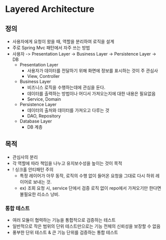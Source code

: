 # Layered Architecture

## 정의
- 사용자에게 요청이 왔을 때, 역할을 분리하여 로직을 설계
- 주로 Spring Mvc 패턴에서 자주 쓰는 방법
- 사용자 -> Presentation Layer -> Business Layer -> Persistence Layer -> DB
    - Presentation Layer
      - 사용자가 데이터를 전달하기 위해 화면에 정보를 표시하는 것이 주 관심사
      - View, Controller
    - Business Layer
      - 비즈니스 로직을 수행하는데에 관심을 둔다.
      - 데이터를 출력하는 방법이나 어디서 가져오는지에 대한 내용은 필요없음
      - Service, Domain
    - Persistence Layer
      - 데이터의 출처와 데이터를 가져오고 다루는 것
      - DAO, Repository
    - Database Layer
      - DB 계층

## 목적
- 관심사의 분리
- 각 역할에 따라 책임을 나누고 유지보수성을 높이는 것이 목적
- ! 싱크홀 안티패턴 주의
  - 특정 레이어가 아무 동작, 로직의 수행 없이 들어온 요청을 그대로 다시 하위 레이어로 보내는 것.
  - ex) 조회 요청 시, service 단에서 검증 로직 없이 repo에서 가져오기만 한다면 불필요한 리소스 낭비. 

### 통합 테스트
- 여러 모듈이 협력하는 기능을 통합적으로 검증하는 테스트
- 일반적으로 작은 범위의 단위 테스트만으로는 기능 전체의 신뢰성을 보장할 수 없음
- 풍부한 단위 테스트 & 큰 기능 단위를 검증하는 통합 테스트
